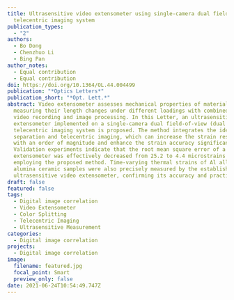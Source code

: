 ```yaml
---
title: Ultrasensitive video extensometer using single-camera dual field-of-view
  telecentric imaging system
publication_types:
  - "2"
authors:
  - Bo Dong
  - Chenzhuo Li
  - Bing Pan
author_notes:
  - Equal contribution
  - Equal contribution
doi: https://doi.org/10.1364/OL.44.004499
publication: "*Optics Letters*"
publication_short: "*Opt. Lett.*"
abstract: Video extensometer assesses mechanical properties of materials by
  measuring their length changes under different loadings with combined use of
  video recording and image processing. In this Letter, an ultrasensitive video
  extensometer implemented on a single-camera dual field-of-view (dual FOV)
  telecentric imaging system is proposed. The method integrates the idea of FOV
  separation and telecentric imaging, which can increase the strain resolution
  with an order of magnitude and enhance the strain accuracy significantly.
  Validation experiments indicate that the root mean square error of a video
  extensometer was effectively decreased from 25.2 to 4.4 microstrains after
  employing the proposed method. Time-varying thermal strains of Al alloy and
  alumina ceramic samples were also precisely measured by the established
  ultrasensitive video extensometer, confirming its accuracy and practicality.
draft: false
featured: false
tags:
  - Digital image correlation
  - Video Extensometer
  - Color Splitting
  - Telecentric Imaging
  - Ultrasensitive Measurement
categories:
  - Digital image correlation
projects:
  - Digital image correlation
image:
  filename: featured.jpg
  focal_point: Smart
  preview_only: false
date: 2021-06-24T10:54:49.747Z
---
```

